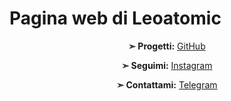 # Pagina web di Leoatomic

<div style="text-align: center">

   **➣ Progetti:** [GitHub](https://github.com/Leoatomic)[](https://github.com/Leoatomic)

   **➣ Seguimi:** [Instagram](https://www.instagram.com/Leoatomic)[](https://www.instagram.com/Leoatomic)

   **➣ Contattami:** [Telegram](http://t.me/leoatomic)[](https://t.me/Leoatomic)

</div>
